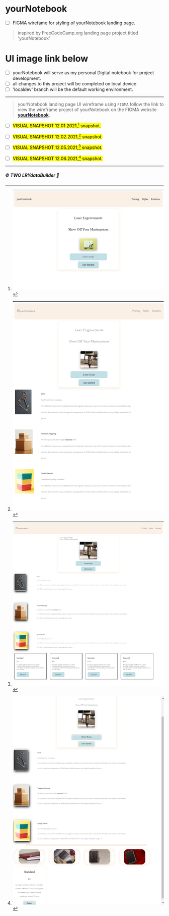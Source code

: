 # yourNotebook

- [ ] FIGMA wirefame for styling of yourNotebook landing page.
>inspired by FreeCodeCamp.org landing page project titled 'yourNotebook'


# UI image link below

- [ ] yourNotebook will serve as my personal Digital notebook for project development.
- [ ] all changes to this project will be completed on local device.
- [ ] 'localdev' branch will be the default working environment. 

---

>yourNotebook landing page UI wireframe using <code>FIGMA</code>
>follow the link to view the wireframe project of yourNotebook on the FIGMA website **[yourNotebook](https://www.figma.com/file/sjeVJUSRqkolQCd6mrtYJP/yourNotebook?node-id=0%3A1)**.

- [ ] <mark>VISUAL SNAPSHOT 12.01.2021,[^1] snapshot.</mark> 
[^1]: ![yourNotebook](https://github.com/TWOdunlami/yourNotebook/blob/localdev/images/snapshot12012021.png)
- [ ] <mark>VISUAL SNAPSHOT 12.02.2021,[^2] snapshot.</mark> 
[^2]: ![yourNotebook](https://github.com/TWOdunlami/yourNotebook/blob/localdev/images/snapshot12022021.png)
- [ ] <mark>VISUAL SNAPSHOT 12.05.2021,[^3] snapshot.</mark> 
[^3]: ![yourNotebook](https://github.com/TWOdunlami/yourNotebook/blob/localdev/images/snapshot12052021.png)
- [ ] <mark>VISUAL SNAPSHOT 12.06.2021,[^4] snapshot.</mark> 
[^4]: ![yourNotebook](https://github.com/TWOdunlami/yourNotebook/blob/localdev/images/snapshot12062021.png)
---
##### ©️ TWO LRYdataBuilder 🤖
